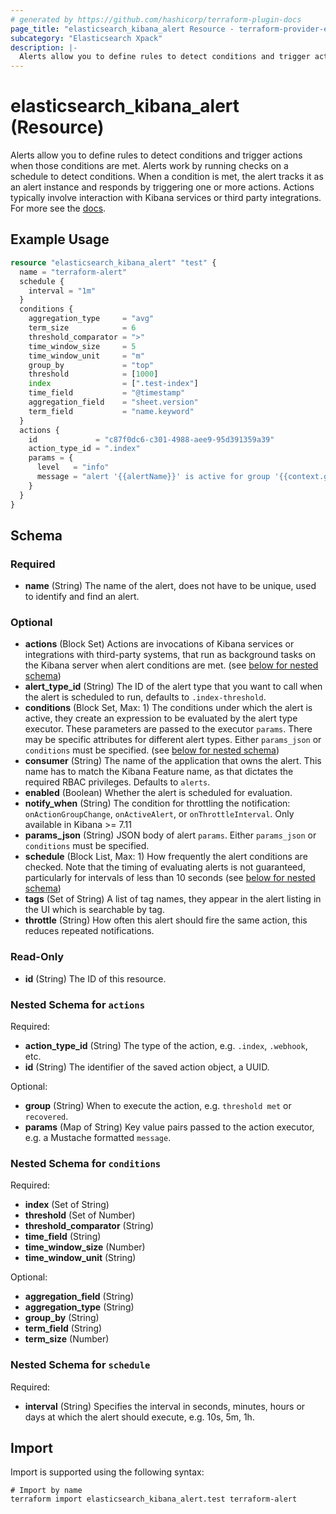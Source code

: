 ```yaml
---
# generated by https://github.com/hashicorp/terraform-plugin-docs
page_title: "elasticsearch_kibana_alert Resource - terraform-provider-elasticsearch"
subcategory: "Elasticsearch Xpack"
description: |-
  Alerts allow you to define rules to detect conditions and trigger actions when those conditions are met. Alerts work by running checks on a schedule to detect conditions. When a condition is met, the alert tracks it as an alert instance and responds by triggering one or more actions. Actions typically involve interaction with Kibana services or third party integrations. For more see the docs https://www.elastic.co/guide/en/kibana/current/alerting-getting-started.html.
---
```


# elasticsearch_kibana_alert (Resource)

Alerts allow you to define rules to detect conditions and trigger actions when those conditions are met. Alerts work by running checks on a schedule to detect conditions. When a condition is met, the alert tracks it as an alert instance and responds by triggering one or more actions. Actions typically involve interaction with Kibana services or third party integrations. For more see the [docs](https://www.elastic.co/guide/en/kibana/current/alerting-getting-started.html).

## Example Usage

```terraform
resource "elasticsearch_kibana_alert" "test" {
  name = "terraform-alert"
  schedule {
    interval = "1m"
  }
  conditions {
    aggregation_type     = "avg"
    term_size            = 6
    threshold_comparator = ">"
    time_window_size     = 5
    time_window_unit     = "m"
    group_by             = "top"
    threshold            = [1000]
    index                = [".test-index"]
    time_field           = "@timestamp"
    aggregation_field    = "sheet.version"
    term_field           = "name.keyword"
  }
  actions {
    id             = "c87f0dc6-c301-4988-aee9-95d391359a39"
    action_type_id = ".index"
    params = {
      level   = "info"
      message = "alert '{{alertName}}' is active for group '{{context.group}}':\n\n- Value: {{context.value}}\n- Conditions Met: {{context.conditions}} over {{params.timeWindowSize}}{{params.timeWindowUnit}}\n- Timestamp: {{context.date}}"
    }
  }
}
```

<!-- schema generated by tfplugindocs -->
## Schema

### Required

- **name** (String) The name of the alert, does not have to be unique, used to identify and find an alert.

### Optional

- **actions** (Block Set) Actions are invocations of Kibana services or integrations with third-party systems, that run as background tasks on the Kibana server when alert conditions are met. (see [below for nested schema](#nestedblock--actions))
- **alert_type_id** (String) The ID of the alert type that you want to call when the alert is scheduled to run, defaults to `.index-threshold`.
- **conditions** (Block Set, Max: 1) The conditions under which the alert is active, they create an expression to be evaluated by the alert type executor. These parameters are passed to the executor `params`. There may be specific attributes for different alert types. Either `params_json` or `conditions` must be specified. (see [below for nested schema](#nestedblock--conditions))
- **consumer** (String) The name of the application that owns the alert. This name has to match the Kibana Feature name, as that dictates the required RBAC privileges. Defaults to `alerts`.
- **enabled** (Boolean) Whether the alert is scheduled for evaluation.
- **notify_when** (String) The condition for throttling the notification: `onActionGroupChange`, `onActiveAlert`, or `onThrottleInterval`. Only available in Kibana >= 7.11
- **params_json** (String) JSON body of alert `params`. Either `params_json` or `conditions` must be specified.
- **schedule** (Block List, Max: 1) How frequently the alert conditions are checked. Note that the timing of evaluating alerts is not guaranteed, particularly for intervals of less than 10 seconds (see [below for nested schema](#nestedblock--schedule))
- **tags** (Set of String) A list of tag names, they appear in the alert listing in the UI which is searchable by tag.
- **throttle** (String) How often this alert should fire the same action, this reduces repeated notifications.

### Read-Only

- **id** (String) The ID of this resource.

<a id="nestedblock--actions"></a>
### Nested Schema for `actions`

Required:

- **action_type_id** (String) The type of the action, e.g. `.index`, `.webhook`, etc.
- **id** (String) The identifier of the saved action object, a UUID.

Optional:

- **group** (String) When to execute the action, e.g. `threshold met` or `recovered`.
- **params** (Map of String) Key value pairs passed to the action executor, e.g. a Mustache formatted `message`.


<a id="nestedblock--conditions"></a>
### Nested Schema for `conditions`

Required:

- **index** (Set of String)
- **threshold** (Set of Number)
- **threshold_comparator** (String)
- **time_field** (String)
- **time_window_size** (Number)
- **time_window_unit** (String)

Optional:

- **aggregation_field** (String)
- **aggregation_type** (String)
- **group_by** (String)
- **term_field** (String)
- **term_size** (Number)


<a id="nestedblock--schedule"></a>
### Nested Schema for `schedule`

Required:

- **interval** (String) Specifies the interval in seconds, minutes, hours or days at which the alert should execute, e.g. 10s, 5m, 1h.

## Import

Import is supported using the following syntax:

```shell
# Import by name
terraform import elasticsearch_kibana_alert.test terraform-alert
```
